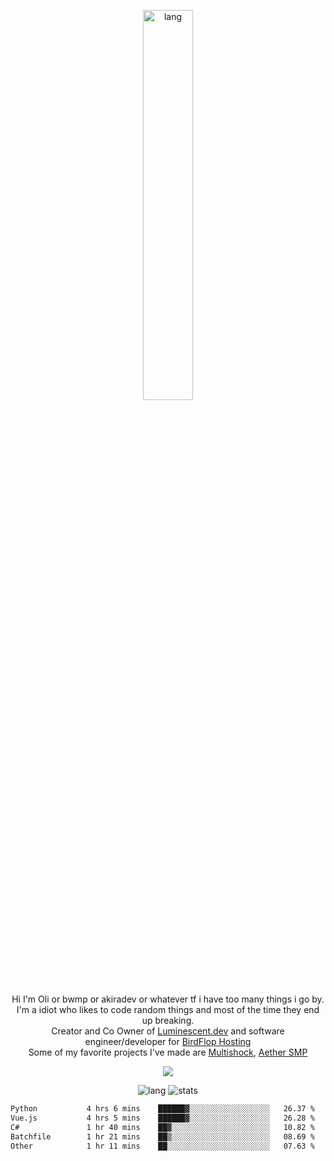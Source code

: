 <p align="center">
 <a href="https://luminescent.dev">
  <img width="40%" alt="lang" src="https://github.com/bwmp/bwmp/blob/main/l_10.png?raw=true" />
 </a>
</p>

<p align="center">
 Hi I'm Oli or bwmp or akiradev or whatever tf i have too many things i go by.<br>
 I'm a idiot who likes to code random things and most of the time they end up breaking.<br>
 Creator and Co Owner of <a href="https://luminescent.dev">Luminescent.dev</a> and software engineer/developer for <a href="https://www.birdflop.com">BirdFlop Hosting</a><br>
 Some of my favorite projects I've made are <a href="https://github.com/PiShock-Inc/MultiShock">Multishock</a>, <a href="https://www.aethersmp.com">Aether SMP</a>
</p>

<p align="center">
  <a href="https://discord.com/users/798738506859282482"><img align="center" src="https://lanyard-profile-readme.vercel.app/api/798738506859282482?bg=433e4f&borderRadius=10px&showDisplayName=true&idleMessage=Probably%20sleeping"/></a>
</p>

<p align="center">
 <img alt="lang" src="https://github-readme-stats.vercel.app/api/top-langs/?username=bwmp&layout=compact&hide_border=true&langs_count=10&theme=transparent&custom_title=Languages" />
 <img alt="stats" src="https://github-readme-stats.vercel.app/api?username=bwmp&show_icons=true&hide_border=true&count_private=true&theme=transparent&custom_title=Statistics">
</p>
<p align="center">
 <!--START_SECTION:waka-->

```txt
Python           4 hrs 6 mins    ██████▓░░░░░░░░░░░░░░░░░░   26.37 %
Vue.js           4 hrs 5 mins    ██████▓░░░░░░░░░░░░░░░░░░   26.28 %
C#               1 hr 40 mins    ██▓░░░░░░░░░░░░░░░░░░░░░░   10.82 %
Batchfile        1 hr 21 mins    ██▒░░░░░░░░░░░░░░░░░░░░░░   08.69 %
Other            1 hr 11 mins    ██░░░░░░░░░░░░░░░░░░░░░░░   07.63 %
```

<!--END_SECTION:waka-->
</p>
